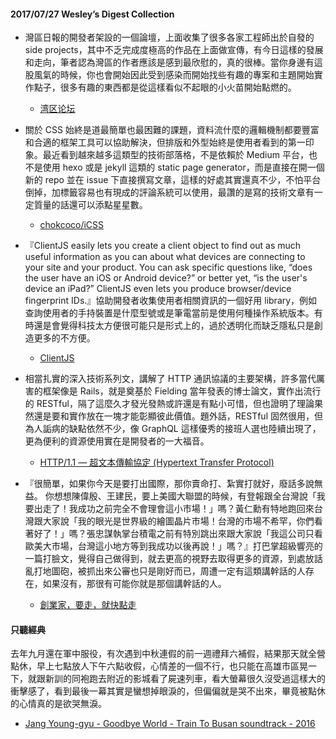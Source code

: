 #### 2017/07/27 Wesley’s Digest Collection

- 灣區日報的開發者架設的一個論壇，上面收集了很多各家工程師出於自發的 side projects，其中不乏完成度極高的作品在上面做宣傳，有今日這樣的發展和走向，筆者認為灣區的作者應該是感到最欣慰的，真的很棒。當你身邊有這股風氣的時候，你也會開始因此受到感染而開始找些有趣的專案和主題開始實作點子，很多有趣的東西都是從這樣看似不起眼的小火苗開始點燃的。
  - [湾区论坛](https://wanqu.io/c/side-projects)
  
- 關於 CSS 始終是道最簡單也最困難的課題，資料流什麼的邏輯機制都要豐富和合適的框架工具可以協助解決，但排版和外型始終是使用者看到的第一印象。最近看到越來越多這類型的技術部落格，不是依賴於 Medium 平台，也不是使用 hexo 或是 jekyll 這類的 static page generator，而是直接在開一個新的 repo 並在 issue 下直接撰寫文章，這樣的好處其實還真不少，不怕平台倒掉，加標籤容易也有現成的評論系統可以使用，最讚的是寫的技術文章有一定質量的話還可以添點星星數。
  - [chokcoco/iCSS](https://github.com/chokcoco/iCSS)
  
- 『ClientJS easily lets you create a client object to find out as much useful information as you can about what devices are connecting to your site and your product. You can ask specific questions like, “does the user have an iOS or Android device?” or better yet, “is the user's device an iPad?” ClientJS even lets you produce browser/device fingerprint IDs.』協助開發者收集使用者相關資訊的一個好用 library，例如查詢使用者的手持裝置是什麼型號或是筆電當前是使用何種操作系統版本。有時還是會覺得科技太方便很可能只是形式上的，過於透明化而缺乏隱私只是創造更多的不方便。
  - [ClientJS](https://clientjs.org/)
  
- 相當扎實的深入技術系列文，講解了 HTTP 通訊協議的主要架構，許多當代厲害的框架像是 Rails，就是奠基於 Fielding 當年發表的博士論文，實作出流行的 RESTful，隔了這麼久才發光發熱或許還是有點小可惜，但也證明了理論果然還是要和實作放在一塊才能彰顯彼此價值。題外話，RESTful 固然很用，但為人詬病的缺點依然不少，像 GraphQL 這樣優秀的接班人選也陸續出現了，更為便利的資源使用實在是開發者的一大福音。
  - [HTTP/1.1 — 超文本傳輸協定 (Hypertext Transfer Protocol)](https://blog.jason.party/33/http1_1)


- 『很簡單，如果你今天是要打出國際，那你賣命打、紮實打就好，廢話多說無益。 你想想陳偉殷、王建民，要上美國大聯盟的時候，有登報跟全台灣說「我要出走了！我成功之前完全不會理會這小市場！」嗎？黃仁勳有特地跑回來台灣跟大家說「我的眼光是世界級的繪圖晶片市場！台灣的市場不希罕，你們看著好了！」嗎？張忠謀執掌台積電之前有特別跳出來跟大家說「我這公司只看歐美大市場，台灣這小地方等到我成功以後再說！」嗎？』打巴掌超級響亮的一篇打臉文，覺得自己做得到，就去更高的視野去取得更多的資源，到處放話亂打地圖砲，被抓出來公審也只是剛好而已，周遭一定有這類講幹話的人存在，如果沒有，那很有可能你就是那個講幹話的人。
  - [創業家，要走，就快點走](https://www.inside.com.tw/2016/11/29/entrepreneur-leaving)





#### 只聽經典
去年九月還在軍中服役，有次遇到中秋連假的前一週禮拜六補假，結果那天就全營點休，早上七點放人下午六點收假，心情差的一個不行，也只能在高雄市區晃一下，就跟新訓的同袍跑去附近的影城看了屍速列車，看大螢幕很久沒受過這樣大的衝擊感了，看到最後一幕其實是蠻想掉眼淚的，但偏偏就是哭不出來，畢竟被點休的心情真的是欲哭無淚。
- [Jang Young-gyu - Goodbye World - Train To Busan soundtrack - 2016](https://www.youtube.com/watch?v=fuyFQzFOzG8)